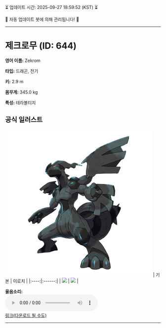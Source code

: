 
⏳ 업데이트 시간: 2025-09-27 18:59:52 (KST) ⏳

🤖 자동 업데이트 봇에 의해 관리됩니다! 🤖

---

# 제크로무 (ID: 644)
**영어 이름:** Zekrom

**타입:** 드래곤, 전기

**키:** 2.9 m

**몸무게:** 345.0 kg

**특성:** 테라볼티지

## 공식 일러스트
![](https://raw.githubusercontent.com/PokeAPI/sprites/master/sprites/pokemon/other/official-artwork/644.png)
| 기본 | 이로치 |
|:----:|:------:|
| <img src="http://play.pokemonshowdown.com/sprites/ani/zekrom.gif" width="200"> | <img src="http://play.pokemonshowdown.com/sprites/ani-shiny/zekrom.gif" width="200"> |

**울음소리:**<br><audio controls src="https://raw.githubusercontent.com/PokeAPI/cries/main/cries/pokemon/latest/644.ogg"></audio><br> [링크(다운로드 될 수도)](https://raw.githubusercontent.com/PokeAPI/cries/main/cries/pokemon/latest/644.ogg)


---
